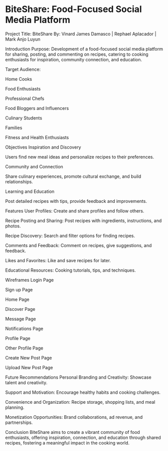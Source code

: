 # BiteShare: Food-Focused Social Media Platform
Project Title: BiteShare By: Vinard James Damasco | Rephael Aplacador | Mark Anjo Luyun

Introduction
Purpose: Development of a food-focused social media platform for sharing, posting, and commenting on recipes, catering to cooking enthusiasts for inspiration, community connection, and education.

Target Audience:

Home Cooks

Food Enthusiasts

Professional Chefs

Food Bloggers and Influencers

Culinary Students

Families

Fitness and Health Enthusiasts

Objectives
Inspiration and Discovery

Users find new meal ideas and personalize recipes to their preferences.

Community and Connection

Share culinary experiences, promote cultural exchange, and build relationships.

Learning and Education

Post detailed recipes with tips, provide feedback and improvements.

Features
User Profiles: Create and share profiles and follow others.

Recipe Posting and Sharing: Post recipes with ingredients, instructions, and photos.

Recipe Discovery: Search and filter options for finding recipes.

Comments and Feedback: Comment on recipes, give suggestions, and feedback.

Likes and Favorites: Like and save recipes for later.

Educational Resources: Cooking tutorials, tips, and techniques.

Wireframes
Login Page

Sign up Page

Home Page

Discover Page

Message Page

Notifications Page

Profile Page

Other Profile Page

Create New Post Page

Upload New Post Page

Future Recommendations
Personal Branding and Creativity: Showcase talent and creativity.

Support and Motivation: Encourage healthy habits and cooking challenges.

Convenience and Organization: Recipe storage, shopping lists, and meal planning.

Monetization Opportunities: Brand collaborations, ad revenue, and partnerships.

Conclusion
BiteShare aims to create a vibrant community of food enthusiasts, offering inspiration, connection, and education through shared recipes, fostering a meaningful impact in the cooking world.
